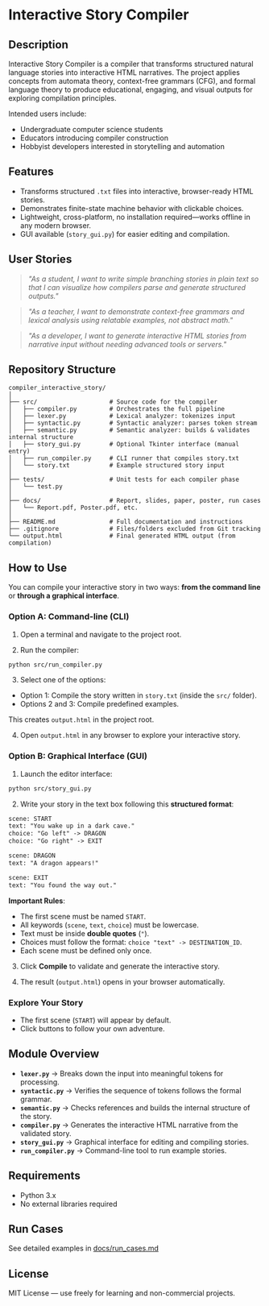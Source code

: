 # Interactive Story Compiler

## Description

Interactive Story Compiler is a compiler that transforms structured natural language stories into interactive HTML narratives. The project applies concepts from automata theory, context-free grammars (CFG), and formal language theory to produce educational, engaging, and visual outputs for exploring compilation principles.

Intended users include:

- Undergraduate computer science students
- Educators introducing compiler construction
- Hobbyist developers interested in storytelling and automation

## Features

- Transforms structured `.txt` files into interactive, browser-ready HTML stories.
- Demonstrates finite-state machine behavior with clickable choices.
- Lightweight, cross-platform, no installation required—works offline in any modern browser.
- GUI available (`story_gui.py`) for easier editing and compilation.

## User Stories

> _"As a student, I want to write simple branching stories in plain text so that I can visualize how compilers parse and generate structured outputs."_

> _"As a teacher, I want to demonstrate context-free grammars and lexical analysis using relatable examples, not abstract math."_

> _"As a developer, I want to generate interactive HTML stories from narrative input without needing advanced tools or servers."_

## Repository Structure

```
compiler_interactive_story/
│
├── src/                    # Source code for the compiler
│   ├── compiler.py         # Orchestrates the full pipeline
│   ├── lexer.py            # Lexical analyzer: tokenizes input
│   ├── syntactic.py        # Syntactic analyzer: parses token stream
│   ├── semantic.py         # Semantic analyzer: builds & validates internal structure
│   ├── story_gui.py        # Optional Tkinter interface (manual entry)
│   ├── run_compiler.py     # CLI runner that compiles story.txt
│   └── story.txt           # Example structured story input
│
├── tests/                  # Unit tests for each compiler phase
│   └── test.py
│
├── docs/                   # Report, slides, paper, poster, run cases
│   └── Report.pdf, Poster.pdf, etc.
│
├── README.md               # Full documentation and instructions
├── .gitignore              # Files/folders excluded from Git tracking
└── output.html             # Final generated HTML output (from compilation)
```

## How to Use

You can compile your interactive story in two ways: **from the command line** or **through a graphical interface**.

### Option A: Command-line (CLI)

1. Open a terminal and navigate to the project root.

2. Run the compiler:

```bash
python src/run_compiler.py
```

3. Select one of the options:

- Option 1: Compile the story written in `story.txt` (inside the `src/` folder).
- Options 2 and 3: Compile predefined examples.

This creates `output.html` in the project root.

4. Open `output.html` in any browser to explore your interactive story.

### Option B: Graphical Interface (GUI)

1. Launch the editor interface:

```bash
python src/story_gui.py
```

2. Write your story in the text box following this **structured format**:

```txt
scene: START
text: "You wake up in a dark cave."
choice: "Go left" -> DRAGON
choice: "Go right" -> EXIT

scene: DRAGON
text: "A dragon appears!"

scene: EXIT
text: "You found the way out."
```

**Important Rules**:

- The first scene must be named `START`.
- All keywords (`scene`, `text`, `choice`) must be lowercase.
- Text must be inside **double quotes** (`"`).
- Choices must follow the format: `choice "text" -> DESTINATION_ID`.
- Each scene must be defined only once.

3. Click **Compile** to validate and generate the interactive story.

4. The result (`output.html`) opens in your browser automatically.

### Explore Your Story

- The first scene (`START`) will appear by default.
- Click buttons to follow your own adventure.

## Module Overview

- **`lexer.py`** → Breaks down the input into meaningful tokens for processing.
- **`syntactic.py`** → Verifies the sequence of tokens follows the formal grammar.
- **`semantic.py`** → Checks references and builds the internal structure of the story.
- **`compiler.py`** → Generates the interactive HTML narrative from the validated story.
- **`story_gui.py`** → Graphical interface for editing and compiling stories.
- **`run_compiler.py`** → Command-line tool to run example stories.

## Requirements

- Python 3.x
- No external libraries required

## Run Cases

See detailed examples in [docs/run_cases.md](docs/run_cases.md)

## License

MIT License — use freely for learning and non-commercial projects.
